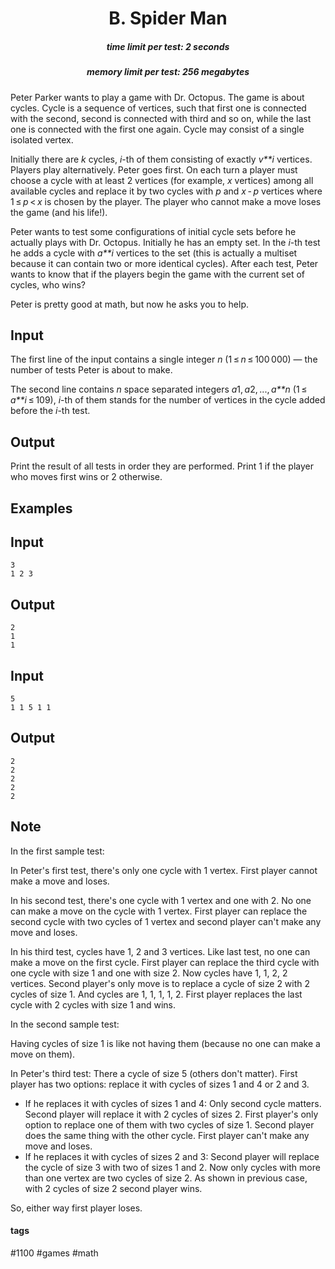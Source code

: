 <h1 style='text-align: center;'> B. Spider Man</h1>

<h5 style='text-align: center;'>time limit per test: 2 seconds</h5>
<h5 style='text-align: center;'>memory limit per test: 256 megabytes</h5>

Peter Parker wants to play a game with Dr. Octopus. The game is about cycles. Cycle is a sequence of vertices, such that first one is connected with the second, second is connected with third and so on, while the last one is connected with the first one again. Cycle may consist of a single isolated vertex.

Initially there are *k* cycles, *i*-th of them consisting of exactly *v**i* vertices. Players play alternatively. Peter goes first. On each turn a player must choose a cycle with at least 2 vertices (for example, *x* vertices) among all available cycles and replace it by two cycles with *p* and *x* - *p* vertices where 1 ≤ *p* < *x* is chosen by the player. The player who cannot make a move loses the game (and his life!).

Peter wants to test some configurations of initial cycle sets before he actually plays with Dr. Octopus. Initially he has an empty set. In the *i*-th test he adds a cycle with *a**i* vertices to the set (this is actually a multiset because it can contain two or more identical cycles). After each test, Peter wants to know that if the players begin the game with the current set of cycles, who wins? 

Peter is pretty good at math, but now he asks you to help.

## Input

The first line of the input contains a single integer *n* (1 ≤ *n* ≤ 100 000) — the number of tests Peter is about to make.

The second line contains *n* space separated integers *a*1, *a*2, ..., *a**n* (1 ≤ *a**i* ≤ 109), *i*-th of them stands for the number of vertices in the cycle added before the *i*-th test.

## Output

Print the result of all tests in order they are performed. Print 1 if the player who moves first wins or 2 otherwise.

## Examples

## Input


```
3  
1 2 3  

```
## Output


```
2  
1  
1  

```
## Input


```
5  
1 1 5 1 1  

```
## Output


```
2  
2  
2  
2  
2  

```
## Note

In the first sample test:

In Peter's first test, there's only one cycle with 1 vertex. First player cannot make a move and loses.

In his second test, there's one cycle with 1 vertex and one with 2. No one can make a move on the cycle with 1 vertex. First player can replace the second cycle with two cycles of 1 vertex and second player can't make any move and loses.

In his third test, cycles have 1, 2 and 3 vertices. Like last test, no one can make a move on the first cycle. First player can replace the third cycle with one cycle with size 1 and one with size 2. Now cycles have 1, 1, 2, 2 vertices. Second player's only move is to replace a cycle of size 2 with 2 cycles of size 1. And cycles are 1, 1, 1, 1, 2. First player replaces the last cycle with 2 cycles with size 1 and wins.

In the second sample test:

Having cycles of size 1 is like not having them (because no one can make a move on them). 

In Peter's third test: There a cycle of size 5 (others don't matter). First player has two options: replace it with cycles of sizes 1 and 4 or 2 and 3.

* If he replaces it with cycles of sizes 1 and 4: Only second cycle matters. Second player will replace it with 2 cycles of sizes 2. First player's only option to replace one of them with two cycles of size 1. Second player does the same thing with the other cycle. First player can't make any move and loses.
* If he replaces it with cycles of sizes 2 and 3: Second player will replace the cycle of size 3 with two of sizes 1 and 2. Now only cycles with more than one vertex are two cycles of size 2. As shown in previous case, with 2 cycles of size 2 second player wins.

So, either way first player loses.



#### tags 

#1100 #games #math 